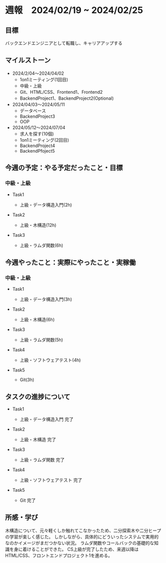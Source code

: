 # 週報　2024/02/19 ~ 2024/02/25

## 目標
バックエンドエンジニアとして転職し、キャリアアップする

## マイルストーン
- 2024/2/04〜2024/04/02
    - 1on1ミーティング(1回目)
    - 中級・上級
    - Git、HTML/CSS、Frontend1、Frontend2
    - BackendProject1、BackendProject2(Optional)
- 2024/04/03〜2024/05/11
    - データベース
    - BackendProject3
    - OOP
- 2024/05/12〜2024/07/04
    - 求人を探す(10個)
    - 1on1ミーティング(2回目)
    - BackendProject4
    - BackendPfoject5

## 今週の予定：やる予定だったこと・目標
### 中級・上級
- Task1
    - 上級・データ構造入門(2h)

- Task2
    - 上級・木構造(12h)

- Task3
    - 上級・ラムダ関数(6h)

## 今週やったこと：実際にやったこと・実稼働
### 中級・上級
- Task1
    - 上級・データ構造入門(3h)

- Task2
    - 上級・木構造(6h)
  
- Task3
    - 上級・ラムダ関数(5h)

- Task4
    - 上級・ソフトウェアテスト(4h)

- Task5
    - Git(3h)

## タスクの進捗について
- Task1
    - 上級・データ構造入門 完了

- Task2
    - 上級・木構造 完了

- Task3
    - 上級・ラムダ関数 完了

- Task4
    - 上級・ソフトウェアテスト 完了

- Task5
    - Git 完了


## 所感・学び
木構造について、元々軽くしか触れてこなかったため、二分探索木や二分ヒープの学習が楽しく感じた。
しかしながら、具体的にどういったシステムで実用的なのかイメージがまだつかない状況。
ラムダ関数やコールバックの基礎的な知識を身に着けることができた。
CS上級が完了したため、来週以降はHTML/CSS、フロントエンドプロジェクト1を進める。